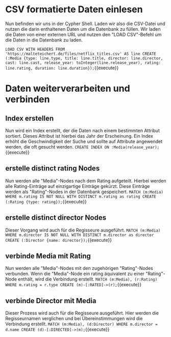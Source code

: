 # CSV formatierte Daten einlesen

Nun befinden wir uns in der Cypher Shell.
Laden wir also die CSV-Datei und nutzen die darin enthaltenen Daten um die Datenbank zu füllen.
Wir laden die Daten von einer externen URL und nutzen den "LOAD CSV"-Befehl um die Daten in die Datenbank zu laden.

`LOAD CSV WITH HEADERS FROM 'https://malteteichert.de/files/netflix_titles.csv' AS line CREATE (:Media {type: line.type, title: line.title, director: line.director, cast: line.cast, release_year: toInteger(line.release_year), rating: line.rating, duration: line.duration});`{{execute}}

# Daten weiterverarbeiten und verbinden

## Index erstellen
Nun wird ein Index erstellt, der die Daten nach einem bestimmten Attribut sortiert.
Dieses Attribut ist hierbei das Jahr der Erscheinung.
Ein Index erhöht die Geschwindigkeit der Suche und sollte auf Attribute angewendet werden, die oft gesucht werden.
`CREATE INDEX ON :Media(release_year);`{{execute}}

## erstelle distinct rating Nodes
Nun werden alle "Media"-Nodes nach dem Rating aufgeteilt.
Hierbei werden alle Rating-Einträge auf einzigartige Einträge gekürzt.
Diese Einträge werden als "Rating"-Nodes in der Datenbank gespeichert.
`MATCH (m:Media) WHERE m.rating IS NOT NULL WITH DISTINCT m.rating as rating CREATE (:Rating {type: rating});`{{execute}}

## erstelle distinct director Nodes
Dieser Vorgang wird auch für die Regisseure ausgeführt.
`MATCH (m:Media) WHERE m.director IS NOT NULL WITH DISTINCT m.director as director CREATE (:Director {name: director});`{{execute}}

## verbinde Media mit Rating
Nun werden alle "Media"-Nodes mit den zugehörigen "Rating"-Nodes verbunden.
Wenn die "Media"-Node ein rating äquivalent zu einer "Rating"-Node enthält, wird die Verbindung erstellt.
`MATCH (m:Media), (r:Rating) WHERE m.rating = r.type CREATE (m)-[:RATED]->(r);`{{execute}}

## verbinde Director mit Media
Dieser Prozess wird auch für die Regisseure ausgeführt.
Hier werden die Regisseurnamen verglichen und bei Übereinstimmungen wird die Verbindung erstellt.
`MATCH (m:Media), (d:Director) WHERE m.director = d.name CREATE (d)-[:DIRECTED]->(m);`{{execute}}